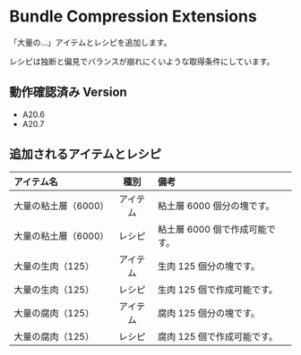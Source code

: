 # Bundle Compression Extensions

「大量の…」アイテムとレシピを追加します。

レシピは独断と偏見でバランスが崩れにくいような取得条件にしています。

## 動作確認済み Version

- A20.6
- A20.7

## 追加されるアイテムとレシピ

| アイテム名           |   種別   | 備考                           |
| :------------------- | :------: | :----------------------------- |
| 大量の粘土層（6000） | アイテム | 粘土層 6000 個分の塊です。     |
| 大量の粘土層（6000） |  レシピ  | 粘土層 6000 個で作成可能です。 |
| 大量の生肉（125）    | アイテム | 生肉 125 個分の塊です。        |
| 大量の生肉（125）    |  レシピ  | 生肉 125 個で作成可能です。    |
| 大量の腐肉（125）    | アイテム | 腐肉 125 個分の塊です。        |
| 大量の腐肉（125）    |  レシピ  | 腐肉 125 個で作成可能です。    |
